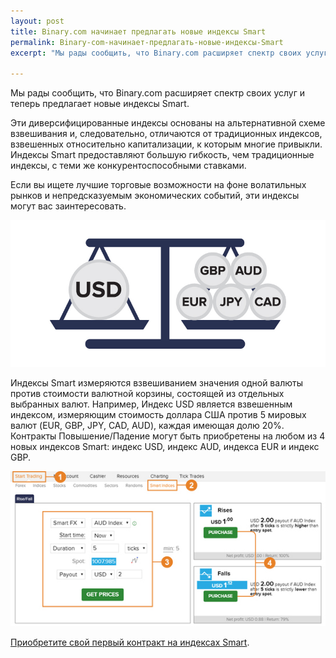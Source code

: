 ```yaml
---
layout: post
title: Binary.com начинает предлагать новые индексы Smart 
permalink: Binary-com-начинает-предлагать-новые-индексы-Smart
excerpt: "Мы рады сообщить, что Binary.com расширяет спектр своих услуг и теперь предлагает новые индексы Smart."

---
```


Мы рады сообщить, что Binary.com расширяет спектр своих услуг и теперь предлагает новые индексы Smart.

Эти диверсифицированные индексы основаны на альтернативной схеме взвешивания и, следовательно, отличаются от традиционных индексов, взвешенных относительно капитализации, к которым многие привыкли. Индексы Smart предоставляют большую гибкость, чем традиционные индексы, с теми же конкурентоспособными ставками. 

Если вы ищете лучшие торговые возможности на фоне волатильных рынков и непредсказуемым экономических событий, эти индексы могут вас заинтересовать.

[![](/post_images/6814221_orig.jpg)](https://www.binary.com/c/trade.cgi?market=smarties&time=5t&form_name=risefall&expiry_&amount_&H=S0P&currency=USD&underlying_symbol=WLDAUD&amount=2&date_&&l=RU?utm_medium=social&utm_source=blog&utm_content=whatsnew)

Индексы Smart измеряются взвешиванием значения одной валюты против стоимости валютной корзины, состоящей из отдельных выбранных валют. Например, Индекс USD является взвешенным индексом, измеряющим стоимость доллара США против 5 мировых валют (EUR, GBP, JPY, CAD, AUD), каждая имеющая долю 20%. Контракты Повышение/Падение могут быть приобретены на любом из 4 новых индексов Smart: индекс USD, индекс AUD, индекса EUR и индекс GBP.

[![](/post_images/2049047.jpg)](https://www.binary.com/c/trade.cgi?market=smarties&time=5t&form_name=risefall&expiry_&amount_&H=S0P&currency=USD&underlying_symbol=WLDAUD&amount=2&date_&&l=RU?utm_medium=social&utm_source=blog&utm_content=whatsnew)

[Приобретите свой первый контракт на индексах Smart](https://www.binary.com/c/trade.cgi?market=smarties&time=5t&form_name=risefall&expiry_&amount_&H=S0P&currency=USD&underlying_symbol=WLDAUD&amount=2&date_&&l=RU?utm_medium=social&utm_source=blog&utm_content=whatsnew).